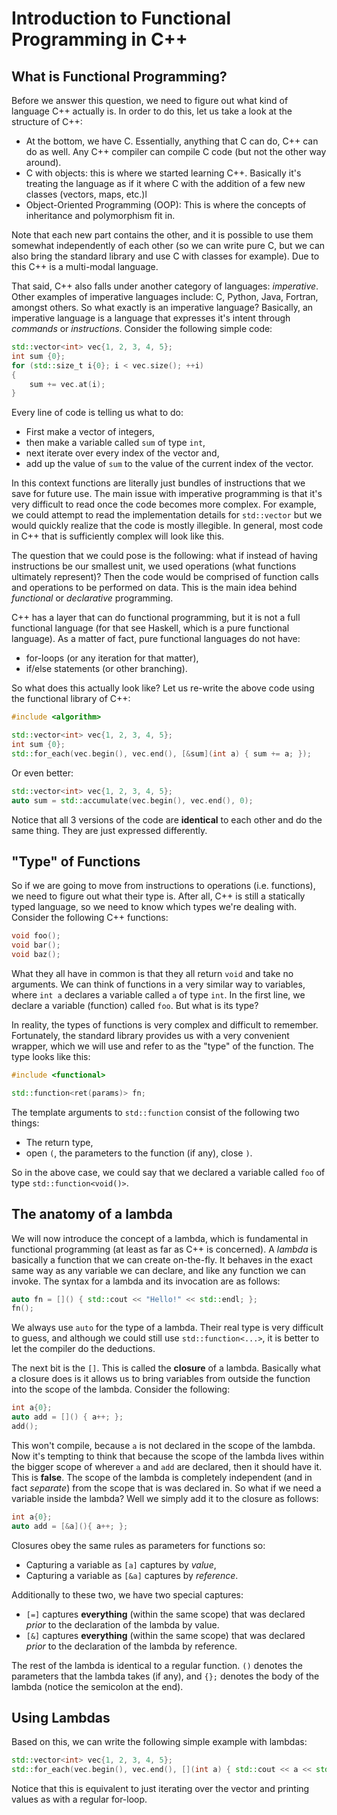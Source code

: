 # Introduction to Functional Programming in C++

## What is Functional Programming?
Before we answer this question, we need to figure out what kind of language C++
actually is. In order to do this, let us take a look at the structure of C++:

* At the bottom, we have C. Essentially, anything that C can do, C++ can do as
  well. Any C++ compiler can compile C code (but not the other way around).
* C with objects: this is where we started learning C++. Basically it's treating
  the language as if it where C with the addition of a few new classes (vectors,
  maps, etc.)l
* Object-Oriented Programming (OOP): This is where the concepts of inheritance
  and polymorphism fit in.

Note that each new part contains the other, and it is possible to use them
somewhat independently of each other (so we can write pure C, but we can also
bring the standard library and use C with classes for example). Due to this C++
is a multi-modal language. 

That said, C++ also falls under another category of languages: *imperative*.
Other examples of imperative languages include: C, Python, Java, Fortran,
amongst others.
So what exactly is an imperative language? Basically, an imperative language is
a language that expresses it's intent through *commands* or *instructions*.
Consider the following simple code:

```c++
std::vector<int> vec{1, 2, 3, 4, 5};
int sum {0};
for (std::size_t i{0}; i < vec.size(); ++i)
{
    sum += vec.at(i);
}
```

Every line of code is telling us what to do:

* First make a vector of integers,
* then make a variable called `sum` of type `int`,
* next iterate over every index of the vector and,
* add up the value of `sum` to the value of the current index of the vector.

In this context functions are literally just bundles of instructions that we
save for future use. The main issue with imperative programming is that it's
very difficult to read once the code becomes more complex. For example, we could
attempt to read the implementation details for `std::vector` but we would
quickly realize that the code is mostly illegible. In general, most code in C++
that is sufficiently complex will look like this.

The question that we could pose is the following: what if instead of having
instructions be our smallest unit, we used operations (what functions ultimately
represent)? Then the code would be comprised of function calls and operations to
be performed on data. This is the main idea behind *functional* or *declarative*
programming. 

C++ has a layer that can do functional programming, but it is not a full
functional language (for that see Haskell, which is a pure functional language).
As a matter of fact, pure functional languages do not have:

* for-loops (or any iteration for that matter),
* if/else statements (or other branching).

So what does this actually look like? Let us re-write the above code using the
functional library of C++:

```c++
#include <algorithm>

std::vector<int> vec{1, 2, 3, 4, 5};
int sum {0};
std::for_each(vec.begin(), vec.end(), [&sum](int a) { sum += a; });
```

Or even better:

```c++
std::vector<int> vec{1, 2, 3, 4, 5};
auto sum = std::accumulate(vec.begin(), vec.end(), 0);
```

Notice that all 3 versions of the code are **identical** to each other and do
the same thing. They are just expressed differently.

## "Type" of Functions
So if we are going to move from instructions to operations (i.e. functions), we
need to figure out what their type is. After all, C++ is still a statically
typed language, so we need to know which types we're dealing with.
Consider the following C++ functions:

```c++
void foo();
void bar();
void baz();
```

What they all have in common is that they all return `void` and take no
arguments. We can think of functions in a very similar way to variables, where
`int a` declares a variable called `a` of type `int`. In the first line, we
declare a variable (function) called `foo`. But what is its type?

In reality, the types of functions is very complex and difficult to remember.
Fortunately, the standard library provides us with a very convenient wrapper,
which we will use and refer to as the "type" of the function. The type looks
like this:

```c++
#include <functional>

std::function<ret(params)> fn;
```

The template arguments to `std::function` consist of the following two things:

* The return type,
* open  `(`, the parameters to the function (if any), close `)`.

So in the above case, we could say that we declared a variable called `foo` of
type `std::function<void()>`.

## The anatomy of a lambda
We will now introduce the concept of a lambda, which is fundamental in
functional programming (at least as far as C++ is concerned). A *lambda* is
basically a function that we can create on-the-fly. It behaves in the exact same
way as any variable we can declare, and like any function we can invoke. The
syntax for a lambda and its invocation are as follows:

```c++
auto fn = []() { std::cout << "Hello!" << std::endl; };
fn();
```

We always use `auto` for the type of a lambda. Their real type is very difficult
to guess, and although we could still use `std::function<...>`, it is better to
let the compiler do the deductions. 

The next bit is the `[]`. This is called the **closure** of a lambda. Basically
what a closure does is it allows us to bring variables from outside the function
into the scope of the lambda. Consider the following:

```c++
int a{0};
auto add = []() { a++; };
add();
```

This won't compile, because `a` is not declared in the scope of the lambda. Now
it's tempting to think that because the scope of the lambda lives within the
bigger scope of wherever `a` and `add` are declared, then it should have it.
This is **false**. The scope of the lambda is completely independent (and in
fact *separate*) from the scope that is was declared in. So what if we need a
variable inside the lambda? Well we simply add it to the closure as follows:

```c++
int a{0};
auto add = [&a](){ a++; };
```

Closures obey the same rules as parameters for functions so:

* Capturing a variable as `[a]` captures by *value*,
* Capturing a variable as `[&a]` captures by *reference*.

Additionally to these two, we have two special captures:

* `[=]` captures **everything** (within the same scope) that was declared
  *prior* to the declaration of the lambda by value. 
* `[&]` captures **everything** (within the same scope) that was declared
  *prior* to the declaration of the lambda by reference.

The rest of the lambda is identical to a regular function. `()` denotes the
parameters that the lambda takes (if any), and `{};` denotes the body of the
lambda (notice the semicolon at the end).

## Using Lambdas
Based on this, we can write the following simple example with lambdas:

```c++
std::vector<int> vec{1, 2, 3, 4, 5};
std::for_each(vec.begin(), vec.end(), [](int a) { std::cout << a << std::endl; });
```

Notice that this is equivalent to just iterating over the vector and printing
values as with a regular for-loop.
